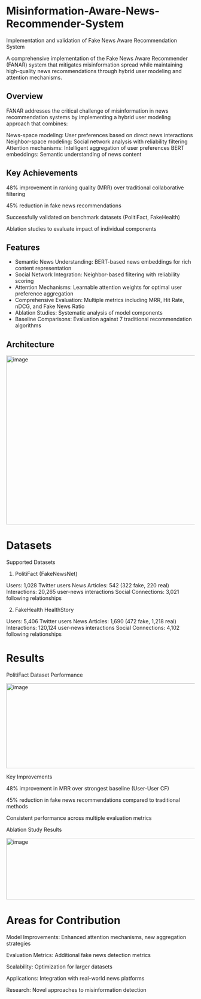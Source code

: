 # Misinformation-Aware-News-Recommender-System
Implementation and validation of Fake News Aware Recommendation System

A comprehensive implementation of the Fake News Aware Recommender (FANAR) system that mitigates misinformation spread while maintaining high-quality news recommendations through hybrid user modeling and attention mechanisms.

## Overview
FANAR addresses the critical challenge of misinformation in news recommendation systems by implementing a hybrid user modeling approach that combines:

News-space modeling: User preferences based on direct news interactions
Neighbor-space modeling: Social network analysis with reliability filtering
Attention mechanisms: Intelligent aggregation of user preferences
BERT embeddings: Semantic understanding of news content

## Key Achievements

48% improvement in ranking quality (MRR) over traditional collaborative filtering

45% reduction in fake news recommendations

Successfully validated on benchmark datasets (PolitiFact, FakeHealth)

Ablation studies to evaluate impact of individual components

## Features

-  Semantic News Understanding: BERT-based news embeddings for rich content representation
- Social Network Integration: Neighbor-based filtering with reliability scoring
- Attention Mechanisms: Learnable attention weights for optimal user preference aggregation
- Comprehensive Evaluation: Multiple metrics including MRR, Hit Rate, nDCG, and Fake News Ratio
- Ablation Studies: Systematic analysis of model components
- Baseline Comparisons: Evaluation against 7 traditional recommendation algorithms

## Architecture
<img width="737" height="451" alt="image" src="https://github.com/user-attachments/assets/7d1541c8-6f98-4ea8-b4d5-8b4ffea19d8c" />


# Datasets
Supported Datasets
1. PolitiFact (FakeNewsNet)

Users: 1,028 Twitter users
News Articles: 542 (322 fake, 220 real)
Interactions: 20,265 user-news interactions
Social Connections: 3,021 following relationships

2. FakeHealth HealthStory

Users: 5,406 Twitter users
News Articles: 1,690 (472 fake, 1,218 real)
Interactions: 120,124 user-news interactions
Social Connections: 4,102 following relationships

# Results

PolitiFact Dataset Performance


<img width="571" height="227" alt="image" src="https://github.com/user-attachments/assets/d1039c37-de53-4aed-a503-9012c584fc9c" />


Key Improvements

48% improvement in MRR over strongest baseline (User-User CF)

45% reduction in fake news recommendations compared to traditional methods

Consistent performance across multiple evaluation metrics

Ablation Study Results

<img width="536" height="164" alt="image" src="https://github.com/user-attachments/assets/0fe0131c-5179-44e0-891e-b4fe257595c3" />


# Areas for Contribution

Model Improvements: Enhanced attention mechanisms, new aggregation strategies

Evaluation Metrics: Additional fake news detection metrics

Scalability: Optimization for larger datasets

Applications: Integration with real-world news platforms

Research: Novel approaches to misinformation detection
